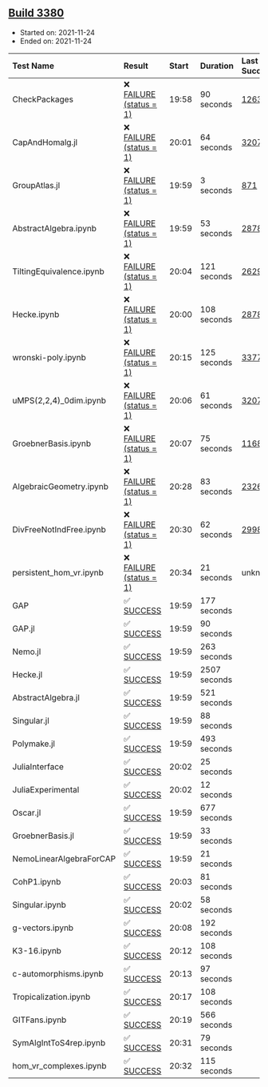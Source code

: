## [Build 3380](https://oscarci.mathematik.uni-kl.de/job/oscar-stable/3380/)

* Started on: 2021-11-24
* Ended on: 2021-11-24

| Test Name    | Result | Start | Duration | Last Success | First Failure |
|:-------------|:-------|:------|:---------|:-------------|:--------------|
| CheckPackages | ❌ [FAILURE (status = 1)](https://oscarci.mathematik.uni-kl.de/job/oscar-stable/3380/artifact/logs/build-3380/CheckPackages.log) | 19:58 | 90 seconds | [1263](https://oscarci.mathematik.uni-kl.de/job/oscar-stable/1263/) | [1264](https://oscarci.mathematik.uni-kl.de/job/oscar-stable/1264/) |
| CapAndHomalg.jl | ❌ [FAILURE (status = 1)](https://oscarci.mathematik.uni-kl.de/job/oscar-stable/3380/artifact/logs/build-3380/CapAndHomalg.jl.log) | 20:01 | 64 seconds | [3207](https://oscarci.mathematik.uni-kl.de/job/oscar-stable/3207/) | [3208](https://oscarci.mathematik.uni-kl.de/job/oscar-stable/3208/) |
| GroupAtlas.jl | ❌ [FAILURE (status = 1)](https://oscarci.mathematik.uni-kl.de/job/oscar-stable/3380/artifact/logs/build-3380/GroupAtlas.jl.log) | 19:59 | 3 seconds | [871](https://oscarci.mathematik.uni-kl.de/job/oscar-stable/871/) | [872](https://oscarci.mathematik.uni-kl.de/job/oscar-stable/872/) |
| AbstractAlgebra.ipynb | ❌ [FAILURE (status = 1)](https://oscarci.mathematik.uni-kl.de/job/oscar-stable/3380/artifact/logs/build-3380/AbstractAlgebra.ipynb.log) | 19:59 | 53 seconds | [2878](https://oscarci.mathematik.uni-kl.de/job/oscar-stable/2878/) | [2879](https://oscarci.mathematik.uni-kl.de/job/oscar-stable/2879/) |
| TiltingEquivalence.ipynb | ❌ [FAILURE (status = 1)](https://oscarci.mathematik.uni-kl.de/job/oscar-stable/3380/artifact/logs/build-3380/TiltingEquivalence.ipynb.log) | 20:04 | 121 seconds | [2629](https://oscarci.mathematik.uni-kl.de/job/oscar-stable/2629/) | [2630](https://oscarci.mathematik.uni-kl.de/job/oscar-stable/2630/) |
| Hecke.ipynb | ❌ [FAILURE (status = 1)](https://oscarci.mathematik.uni-kl.de/job/oscar-stable/3380/artifact/logs/build-3380/Hecke.ipynb.log) | 20:00 | 108 seconds | [2878](https://oscarci.mathematik.uni-kl.de/job/oscar-stable/2878/) | [2879](https://oscarci.mathematik.uni-kl.de/job/oscar-stable/2879/) |
| wronski-poly.ipynb | ❌ [FAILURE (status = 1)](https://oscarci.mathematik.uni-kl.de/job/oscar-stable/3380/artifact/logs/build-3380/wronski-poly.ipynb.log) | 20:15 | 125 seconds | [3377](https://oscarci.mathematik.uni-kl.de/job/oscar-stable/3377/) | [3378](https://oscarci.mathematik.uni-kl.de/job/oscar-stable/3378/) |
| uMPS(2,2,4)_0dim.ipynb | ❌ [FAILURE (status = 1)](https://oscarci.mathematik.uni-kl.de/job/oscar-stable/3380/artifact/logs/build-3380/uMPS-2-2-4-_0dim.ipynb.log) | 20:06 | 61 seconds | [3207](https://oscarci.mathematik.uni-kl.de/job/oscar-stable/3207/) | [3208](https://oscarci.mathematik.uni-kl.de/job/oscar-stable/3208/) |
| GroebnerBasis.ipynb | ❌ [FAILURE (status = 1)](https://oscarci.mathematik.uni-kl.de/job/oscar-stable/3380/artifact/logs/build-3380/GroebnerBasis.ipynb.log) | 20:07 | 75 seconds | [1168](https://oscarci.mathematik.uni-kl.de/job/oscar-stable/1168/) | [1169](https://oscarci.mathematik.uni-kl.de/job/oscar-stable/1169/) |
| AlgebraicGeometry.ipynb | ❌ [FAILURE (status = 1)](https://oscarci.mathematik.uni-kl.de/job/oscar-stable/3380/artifact/logs/build-3380/AlgebraicGeometry.ipynb.log) | 20:28 | 83 seconds | [2326](https://oscarci.mathematik.uni-kl.de/job/oscar-stable/2326/) | [2327](https://oscarci.mathematik.uni-kl.de/job/oscar-stable/2327/) |
| DivFreeNotIndFree.ipynb | ❌ [FAILURE (status = 1)](https://oscarci.mathematik.uni-kl.de/job/oscar-stable/3380/artifact/logs/build-3380/DivFreeNotIndFree.ipynb.log) | 20:30 | 62 seconds | [2998](https://oscarci.mathematik.uni-kl.de/job/oscar-stable/2998/) | [2999](https://oscarci.mathematik.uni-kl.de/job/oscar-stable/2999/) |
| persistent_hom_vr.ipynb | ❌ [FAILURE (status = 1)](https://oscarci.mathematik.uni-kl.de/job/oscar-stable/3380/artifact/logs/build-3380/persistent_hom_vr.ipynb.log) | 20:34 | 21 seconds | unknown | unknown |
| GAP | ✅ [SUCCESS](https://oscarci.mathematik.uni-kl.de/job/oscar-stable/3380/artifact/logs/build-3380/GAP.log) | 19:59 | 177 seconds |  |  |
| GAP.jl | ✅ [SUCCESS](https://oscarci.mathematik.uni-kl.de/job/oscar-stable/3380/artifact/logs/build-3380/GAP.jl.log) | 19:59 | 90 seconds |  |  |
| Nemo.jl | ✅ [SUCCESS](https://oscarci.mathematik.uni-kl.de/job/oscar-stable/3380/artifact/logs/build-3380/Nemo.jl.log) | 19:59 | 263 seconds |  |  |
| Hecke.jl | ✅ [SUCCESS](https://oscarci.mathematik.uni-kl.de/job/oscar-stable/3380/artifact/logs/build-3380/Hecke.jl.log) | 19:59 | 2507 seconds |  |  |
| AbstractAlgebra.jl | ✅ [SUCCESS](https://oscarci.mathematik.uni-kl.de/job/oscar-stable/3380/artifact/logs/build-3380/AbstractAlgebra.jl.log) | 19:59 | 521 seconds |  |  |
| Singular.jl | ✅ [SUCCESS](https://oscarci.mathematik.uni-kl.de/job/oscar-stable/3380/artifact/logs/build-3380/Singular.jl.log) | 19:59 | 88 seconds |  |  |
| Polymake.jl | ✅ [SUCCESS](https://oscarci.mathematik.uni-kl.de/job/oscar-stable/3380/artifact/logs/build-3380/Polymake.jl.log) | 19:59 | 493 seconds |  |  |
| JuliaInterface | ✅ [SUCCESS](https://oscarci.mathematik.uni-kl.de/job/oscar-stable/3380/artifact/logs/build-3380/JuliaInterface.log) | 20:02 | 25 seconds |  |  |
| JuliaExperimental | ✅ [SUCCESS](https://oscarci.mathematik.uni-kl.de/job/oscar-stable/3380/artifact/logs/build-3380/JuliaExperimental.log) | 20:02 | 12 seconds |  |  |
| Oscar.jl | ✅ [SUCCESS](https://oscarci.mathematik.uni-kl.de/job/oscar-stable/3380/artifact/logs/build-3380/Oscar.jl.log) | 19:59 | 677 seconds |  |  |
| GroebnerBasis.jl | ✅ [SUCCESS](https://oscarci.mathematik.uni-kl.de/job/oscar-stable/3380/artifact/logs/build-3380/GroebnerBasis.jl.log) | 19:59 | 33 seconds |  |  |
| NemoLinearAlgebraForCAP | ✅ [SUCCESS](https://oscarci.mathematik.uni-kl.de/job/oscar-stable/3380/artifact/logs/build-3380/NemoLinearAlgebraForCAP.log) | 19:59 | 21 seconds |  |  |
| CohP1.ipynb | ✅ [SUCCESS](https://oscarci.mathematik.uni-kl.de/job/oscar-stable/3380/artifact/logs/build-3380/CohP1.ipynb.log) | 20:03 | 81 seconds |  |  |
| Singular.ipynb | ✅ [SUCCESS](https://oscarci.mathematik.uni-kl.de/job/oscar-stable/3380/artifact/logs/build-3380/Singular.ipynb.log) | 20:02 | 58 seconds |  |  |
| g-vectors.ipynb | ✅ [SUCCESS](https://oscarci.mathematik.uni-kl.de/job/oscar-stable/3380/artifact/logs/build-3380/g-vectors.ipynb.log) | 20:08 | 192 seconds |  |  |
| K3-16.ipynb | ✅ [SUCCESS](https://oscarci.mathematik.uni-kl.de/job/oscar-stable/3380/artifact/logs/build-3380/K3-16.ipynb.log) | 20:12 | 108 seconds |  |  |
| c-automorphisms.ipynb | ✅ [SUCCESS](https://oscarci.mathematik.uni-kl.de/job/oscar-stable/3380/artifact/logs/build-3380/c-automorphisms.ipynb.log) | 20:13 | 97 seconds |  |  |
| Tropicalization.ipynb | ✅ [SUCCESS](https://oscarci.mathematik.uni-kl.de/job/oscar-stable/3380/artifact/logs/build-3380/Tropicalization.ipynb.log) | 20:17 | 108 seconds |  |  |
| GITFans.ipynb | ✅ [SUCCESS](https://oscarci.mathematik.uni-kl.de/job/oscar-stable/3380/artifact/logs/build-3380/GITFans.ipynb.log) | 20:19 | 566 seconds |  |  |
| SymAlgIntToS4rep.ipynb | ✅ [SUCCESS](https://oscarci.mathematik.uni-kl.de/job/oscar-stable/3380/artifact/logs/build-3380/SymAlgIntToS4rep.ipynb.log) | 20:31 | 79 seconds |  |  |
| hom_vr_complexes.ipynb | ✅ [SUCCESS](https://oscarci.mathematik.uni-kl.de/job/oscar-stable/3380/artifact/logs/build-3380/hom_vr_complexes.ipynb.log) | 20:32 | 115 seconds |  |  |
